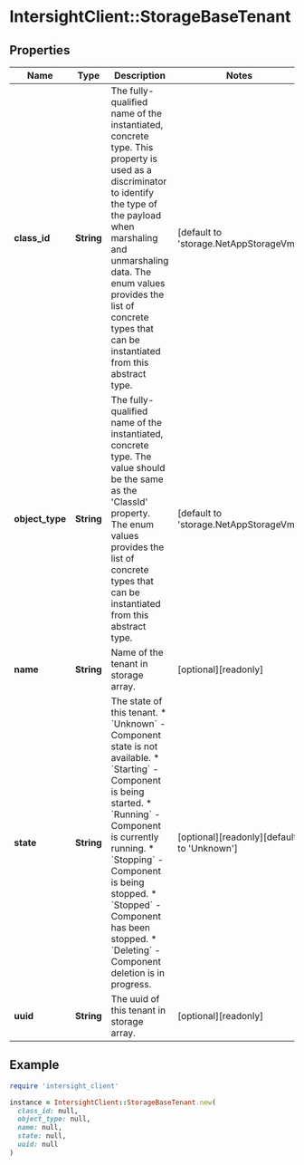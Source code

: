 # IntersightClient::StorageBaseTenant

## Properties

| Name | Type | Description | Notes |
| ---- | ---- | ----------- | ----- |
| **class_id** | **String** | The fully-qualified name of the instantiated, concrete type. This property is used as a discriminator to identify the type of the payload when marshaling and unmarshaling data. The enum values provides the list of concrete types that can be instantiated from this abstract type. | [default to &#39;storage.NetAppStorageVm&#39;] |
| **object_type** | **String** | The fully-qualified name of the instantiated, concrete type. The value should be the same as the &#39;ClassId&#39; property. The enum values provides the list of concrete types that can be instantiated from this abstract type. | [default to &#39;storage.NetAppStorageVm&#39;] |
| **name** | **String** | Name of the tenant in storage array. | [optional][readonly] |
| **state** | **String** | The state of this tenant. * &#x60;Unknown&#x60; - Component state is not available. * &#x60;Starting&#x60; - Component is being started. * &#x60;Running&#x60; - Component is currently running. * &#x60;Stopping&#x60; - Component is being stopped. * &#x60;Stopped&#x60; - Component has been stopped. * &#x60;Deleting&#x60; - Component deletion is in progress. | [optional][readonly][default to &#39;Unknown&#39;] |
| **uuid** | **String** | The uuid of this tenant in storage array. | [optional][readonly] |

## Example

```ruby
require 'intersight_client'

instance = IntersightClient::StorageBaseTenant.new(
  class_id: null,
  object_type: null,
  name: null,
  state: null,
  uuid: null
)
```

